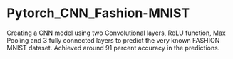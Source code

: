 # Pytorch_CNN_Fashion-MNIST
Creating a CNN model using two Convolutional layers, ReLU function, Max Pooling and 3 fully connected layers to predict the very known FASHION MNIST dataset. Achieved around 91 percent accuracy in the predictions.
